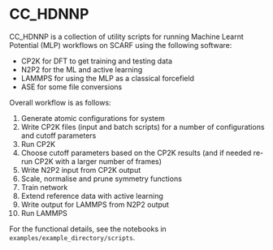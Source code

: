# CC_HDNNP

CC_HDNNP is a collection of utility scripts for running Machine Learnt Potential (MLP) workflows on SCARF using the following software:
  - CP2K for DFT to get training and testing data
  - N2P2 for the ML and active learning
  - LAMMPS for using the MLP as a classical forcefield
  - ASE for some file conversions

Overall workflow is as follows:
  1. Generate atomic configurations for system
  2. Write CP2K files (input and batch scripts) for a number of configurations and cutoff parameters
  3. Run CP2K
  4. Choose cutoff parameters based on the CP2K results (and if needed re-run CP2K with a larger number of frames)
  5. Write N2P2 input from CP2K output
  6. Scale, normalise and prune symmetry functions
  7. Train network
  8. Extend reference data with active learning
  9. Write output for LAMMPS from N2P2 output
  10. Run LAMMPS

For the functional details, see the notebooks in `examples/example_directory/scripts`.
